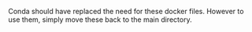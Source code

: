 Conda should have replaced the need for these docker files. However to use them, simply move these back to the main directory.
